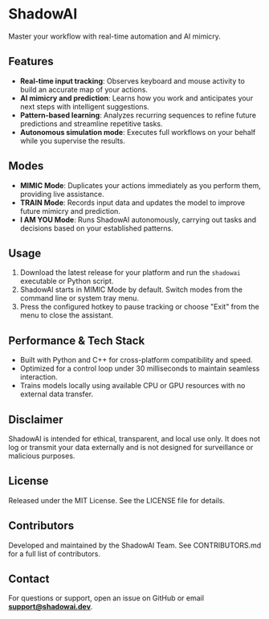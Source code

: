 # ShadowAI

Master your workflow with real-time automation and AI mimicry.

## Features

- **Real-time input tracking**: Observes keyboard and mouse activity to build an accurate map of your actions.
- **AI mimicry and prediction**: Learns how you work and anticipates your next steps with intelligent suggestions.
- **Pattern-based learning**: Analyzes recurring sequences to refine future predictions and streamline repetitive tasks.
- **Autonomous simulation mode**: Executes full workflows on your behalf while you supervise the results.

## Modes

- **MIMIC Mode**: Duplicates your actions immediately as you perform them, providing live assistance.
- **TRAIN Mode**: Records input data and updates the model to improve future mimicry and prediction.
- **I AM YOU Mode**: Runs ShadowAI autonomously, carrying out tasks and decisions based on your established patterns.

## Usage

1. Download the latest release for your platform and run the `shadowai` executable or Python script.
2. ShadowAI starts in MIMIC Mode by default. Switch modes from the command line or system tray menu.
3. Press the configured hotkey to pause tracking or choose "Exit" from the menu to close the assistant.

## Performance & Tech Stack

- Built with Python and C++ for cross-platform compatibility and speed.
- Optimized for a control loop under 30 milliseconds to maintain seamless interaction.
- Trains models locally using available CPU or GPU resources with no external data transfer.

## Disclaimer

ShadowAI is intended for ethical, transparent, and local use only. It does not log or transmit your data externally and is not designed for surveillance or malicious purposes.

## License

Released under the MIT License. See the LICENSE file for details.

## Contributors

Developed and maintained by the ShadowAI Team. See CONTRIBUTORS.md for a full list of contributors.

## Contact

For questions or support, open an issue on GitHub or email **support@shadowai.dev**.
